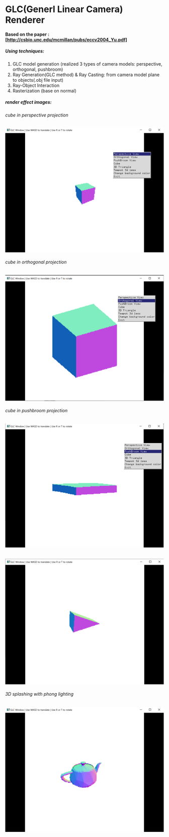 # GLC(Generl Linear Camera) Renderer

#### Based on the paper : [http://csbio.unc.edu/mcmillan/pubs/eccv2004_Yu.pdf]

##### Using techniques:

1. GLC model generation (realized 3 types of camera models: perspective, orthogonal, pushbroom)
2. Ray Generation(GLC method) & Ray Casting: from camera model plane to objects(.obj file input)
3. Ray-Object Interaction
4. Rasterization (base on normal) 

##### render effect images:

###### cube in perspective projection
![alt text](glc_4.png "1")

###### cube in orthogonal projection
![alt text](glc_2.png "2")

###### cube in pushbroom projection
![alt text](glc_3.png "3")

###### 
![alt text](glc_5.png "4")

###### 3D splashing with phong lighting
![alt text](glc_6.png "5")

